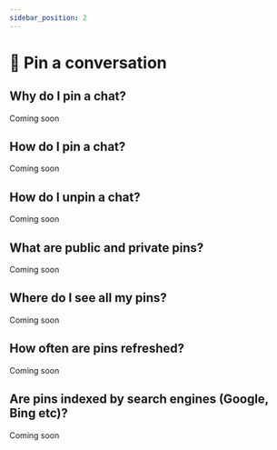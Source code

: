 ```yaml
---
sidebar_position: 2
---
```


# 📍 Pin a conversation

## Why do I pin a chat?

Coming soon

## How do I pin a chat?

Coming soon

## How do I unpin a chat?

Coming soon

## What are public and private pins?

Coming soon

## Where do I see all my pins?

Coming soon

## How often are pins refreshed?

Coming soon

## Are pins indexed by search engines (Google, Bing etc)?

Coming soon